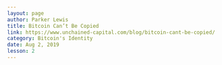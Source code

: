 ```yaml
---
layout: page
author: Parker Lewis
title: Bitcoin Can’t Be Copied
link: https://www.unchained-capital.com/blog/bitcoin-cant-be-copied/
category: Bitcoin's Identity
date: Aug 2, 2019
lesson: 2
---
```

